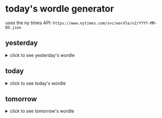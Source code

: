 # today's wordle generator

uses the ny times API: `https://www.nytimes.com/svc/wordle/v2/YYYY-MM-DD.json`

## yesterday

<details>
    <summary>click to see yesterday's wordle</summary>

    cheer

</details>

## today

<details>
    <summary>click to see today's wordle</summary>

    grasp

</details>

## tomorrow

<details>
    <summary>click to see tomorrow's wordle</summary>

    pesky

</details>
